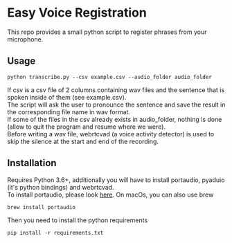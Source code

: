 # Easy Voice Registration
This repo provides a small python script to register phrases from your microphone.

## Usage
```
python transcribe.py --csv example.csv --audio_folder audio_folder
```
If csv is a csv file of 2 columns containing wav files and the sentence that is spoken inside of them (see example.csv).  
The script will ask the user to pronounce the sentence and save the result in the corresponding file name in wav format.  
If some of the files in the csv already exists in audio_folder, nothing is done (allow to quit the program and resume where we were).  
Before writing a wav file, webrtcvad (a voice activity detector) is used to skip the silence at the start and end of the recording.

## Installation
Requires Python 3.6+, additionally you will have to install portaudio, pyaduio (it's python bindings) and webrtcvad.  
To install portaudio, please look [here](http://www.portaudio.com/download.html). On macOs, you can also use brew
```
brew install portaudio
```

Then you need to install the python requirements
```
pip install -r requirements.txt
```
